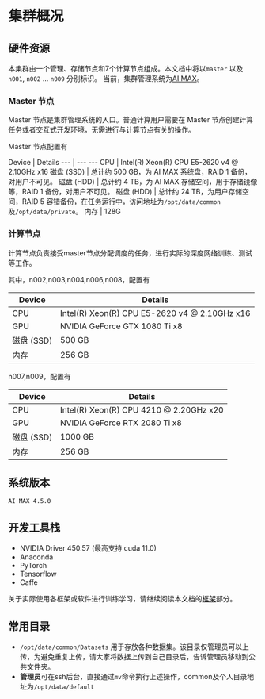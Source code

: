 # 集群概况

## 硬件资源
本集群由一个管理、存储节点和7个计算节点组成。本文档中将以`master` 以及 `n001`, `n002` ... `n009` 分别标识。
当前，集群管理系统为[AI MAX](http://www.amaxchina.com/Product/Introduction/AIMAX)。

### Master 节点
Master 节点是集群管理系统的入口。普通计算用户需要在 Master 节点创建计算任务或者交互式开发环境，无需进行与计算节点有关的操作。

Master 节点配置有

Device | Details
--- | ---  ---
CPU | Intel(R) Xeon(R) CPU E5-2620 v4 @ 2.10GHz  x16
磁盘 (SSD) | 总计约 500 GB，为 AI MAX 系统盘，RAID 1 备份，对用户不可见。
磁盘 (HDD) | 总计约 4 TB，为 AI MAX 存储空间，用于存储镜像等，RAID 1 备份，对用户不可见。
磁盘 (HDD) | 总计约 24 TB，为用户存储空间，RAID 5 容错备份，在任务运行中，访问地址为`/opt/data/common`及`/opt/data/private`。
内存 | 128G

### 计算节点
计算节点负责接受master节点分配调度的任务，进行实际的深度网络训练、测试等工作。

其中，n002,n003,n004,n006,n008，配置有

Device | Details
--- | ---
CPU | Intel(R) Xeon(R) CPU E5-2620 v4 @ 2.10GHz  x16
GPU | NVIDIA GeForce GTX 1080 Ti x8
磁盘 (SSD) | 500 GB
内存 | 256 GB

n007,n009，配置有

Device | Details
--- | ---
CPU | Intel(R) Xeon(R) CPU 4210 @ 2.20GHz  x20
GPU | NVIDIA GeForce RTX 2080 Ti x8
磁盘 (SSD) | 1000 GB
内存 | 256 GB

## 系统版本
`AI MAX 4.5.0`

## 开发工具栈

* NVIDIA Driver 450.57 (最高支持 cuda 11.0)
* Anaconda
* PyTorch
* Tensorflow
* Caffe

关于实际使用各框架或软件进行训练学习，请继续阅读本文档的[框架](framework/index.md)部分。

## 常用目录
* `/opt/data/common/Datasets` 用于存放各种数据集。该目录仅管理员可以上传，为避免重复上传，请大家将数据上传到自己目录后，告诉管理员移动到公共文件夹。
* **管理员**可在ssh后台，直接通过`mv`命令执行上述操作，common及个人目录地址为`/opt/data/default`